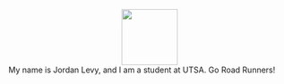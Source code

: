 
<div id="header" align="center">
  <img src="https://giphy.com/gifs/reaction-P1PemPnyp4g1i" width="100"/>
</div>
My name is Jordan Levy, and I am a student at UTSA. Go Road Runners!



